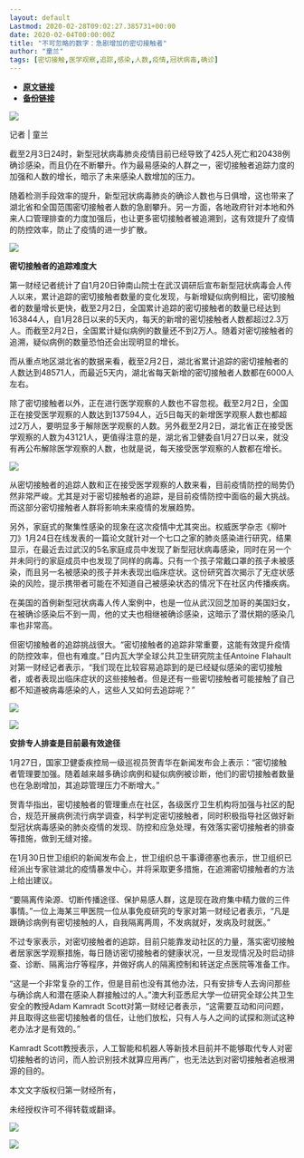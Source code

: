 ```yaml
---
layout: default
Lastmod: 2020-02-28T09:02:27.385731+00:00
date: 2020-02-04T00:00:00Z
title: "不可忽略的数字：急剧增加的密切接触者"
author: "童兰"
tags: [密切接触,医学观察,追踪,感染,人数,疫情,冠状病毒,确诊]
---
```


* [**原文链接**](http://mp.weixin.qq.com/s?__biz=MjM5NDAzMjk2MA==&mid=2653546275&idx=2&sn=6b12ead8c6e5288a73ef62f30a32000b&chksm=bd50bb0c8a27321ab4f985550dc0c2874c05defa102409567225518dfd1642793ad6439ec1ec#rd)
* [**备份链接**](http://archive.ph/yhSvc)


[![](/images/post/65cdf383bf02d3dee794a883402a88e2.jpg)](https://shop19352178.m.youzan.com/wscgoods/detail/2fsvuxzx1581m?banner_id=f.48137391%7Egoods.5%7E1%7ELr4rzi3H&components_style_size=undefined&reft=1521710835499_1578914588551&spm=g404120766_f.48137391&sf=wx_sm&form=singlemessage)

记者 | 童兰

截至2月3日24时，新型冠状病毒肺炎疫情目前已经导致了425人死亡和20438例确诊感染，而且仍在不断攀升。作为最易感染的人群之一，密切接触者追踪力度的加强和人数的增长，暗示了未来感染人数增加的压力。

随着检测手段效率的提升，新型冠状病毒肺炎的确诊人数也与日俱增，这也带来了湖北省和全国范围密切接触者人数的急剧攀升。另一方面，各地政府针对本地和外来人口管理排查的力度加强后，也让更多密切接触者被追溯到，这有效提升了疫情的防控效率，防止了疫情的进一步扩散。

![](/images/post/52f610aa51f9a423074d4f45e96ccdb4.jpg)

**密切接触者的追踪难度大**

第一财经记者统计了自1月20日钟南山院士在武汉调研后宣布新型冠状病毒会人传人以来，累计追踪的密切接触者数量的变化发现，与新增疑似病例相比，密切接触者的数量增长更快，截至2月2日，全国累计追踪的密切接触者的数量已经达到163844人，自1月28日以来的5天内，每天的新增的密切接触者人数都超过2.3万人。而截至2月2日，全国累计疑似病例的数量还不到2万人。随着对密切接触者的追溯，疑似病例的数量恐怕还会出现明显的增长。

而从重点地区湖北省的数据来看，截至2月2日，湖北省累计追踪的密切接触者的人数达到48571人，而最近5天内，湖北省每天新增的密切接触者人数都在6000人左右。

除了密切接触者以外，正在进行医学观察的人数也不容忽视。截至2月2日，全国正在接受医学观察的人数达到137594人，近5日每天的新增医学观察人数也都超过2万人，要明显多于解除医学观察的人数。另外截至2月2日，湖北省正在接受医学观察的人数为43121人，更值得注意的是，湖北省卫健委自1月27日以来，就没有再公布解除医学观察的人数，也就是说，每天接受医学观察的人数都在增长。

![](/images/post/9f5725e7e246b98a5942980e22f386ba.jpg)

从密切接触者的追踪人数和正在接受医学观察的人数来看，目前疫情防控的局势仍然非常严峻。尤其是对于密切接触者的追踪，是目前疫情防控中面临的最大挑战。而这部分密切接触者人群将影响未来疫情的发展趋势。

另外，家庭式的聚集性感染的现象在这次疫情中尤其突出。权威医学杂志《柳叶刀》1月24日在线发表的一篇论文就针对一个七口之家的肺炎感染进行研究，结果显示，在最近去过武汉的5名家庭成员中发现了新型冠状病毒感染，同时在另一个并未同行的家庭成员中也发现了同样的病毒。只有一个孩子常戴口罩的孩子未被感染，而且另一名被感染的孩子并未表现出临床症状。这份研究首次揭示了无症状感染的风险，提示携带者可能在不知道自己被感染状态的情况下在社区内传播疾病。

在美国的首例新型冠状病毒人传人案例中，也是一位从武汉回芝加哥的美国妇女，在被确诊感染后不到一周，他的丈夫也相继被确诊感染，这暗示了潜伏期的感染几率也非常高。

但密切接触者的追踪挑战很大。“密切接触者的追踪非常重要，这能有效提升疫情的防控效率，但也有难度。”日内瓦大学全球公共卫生研究院主任Antoine Flahault对第一财经记者表示，“我们现在比较容易追踪到的是已经疑似感染的密切接触者，或者表现出临床症状的这些接触者。但是还有一些密切接触者可能接触了自己都不知道被病毒感染的人，这些人又如何去追踪呢？”

![](/images/post/34ab93d72ef1e67d6c3ab33c9e60e996.jpg)

**![](/images/post/52f610aa51f9a423074d4f45e96ccdb4.jpg)**

**安排专人排查是目前最有效途径**

1月27日，国家卫健委疾控局一级巡视员贺青华在新闻发布会上表示：“密切接触者管理要加强。随着越来越多确诊病例和疑似病例被诊断，他们的密切接触者数量也在急剧增加，其追踪管理压力不断增大。”

贺青华指出，密切接触者的管理重点在社区，各级医疗卫生机构将加强与社区的配合，规范开展病例流行病学调查，科学判定密切接触者，同时积极指导社区做好新型冠状病毒感染的肺炎疫情的发现、防控和应急处理，有效落实密切接触者的排查等措施，做到无缝对接。

在1月30日世卫组织的新闻发布会上，世卫组织总干事谭德塞也表示，世卫组织已经派出专家驻湖北的疫情暴发中心，并将采取更多措施，在追溯密切接触者的方法上给出建议。

“要隔离传染源、切断传播途径、保护易感人群，这是现在政府集中精力做的三件事情。”一位上海某三甲医院一位从事免疫研究的专家对第一财经记者表示，“凡是跟确诊病例有密切接触的人，自我隔离两周，不发病就好，发病及时就医。”

不过专家表示，对密切接触者的追踪，目前只能靠发动社区的力量，落实密切接触者居家医学观察措施，每日随访密切接触者的健康状况，一旦发现情况及时启动排查、诊断、隔离治疗等程序，并做好病人的隔离控制和转送定点医院等准备工作。

“这是一个非常复杂的工作，但是目前也没有其他办法，只有安排专人去询问那些与确诊病人和潜在感染人群接触过的人。”澳大利亚悉尼大学一位研究全球公共卫生安全的教授Adam Kamradt Scott对第一财经记者表示，“这需要互动和问问题，并且取得这些密切接触者的信任，让他们放松，只有人与人之间的试探和测试这种老办法才是有效的。”

Kamradt Scott教授表示，人工智能和机器人等新技术目前并不能够取代专人对密切接触者的访问，而人脸识别技术就算应用再广，也无法达到对密切接触者追根溯源的目的。

本文文字版权归第一财经所有，

未经授权许可不得转载或翻译。

![](/images/post/8cd8a1d0aba0700b88fba4e2bebbdee5.jpg)

![](/images/post/1de5ed4e70fdf838b1a7a0be38ca2f70.jpg)

